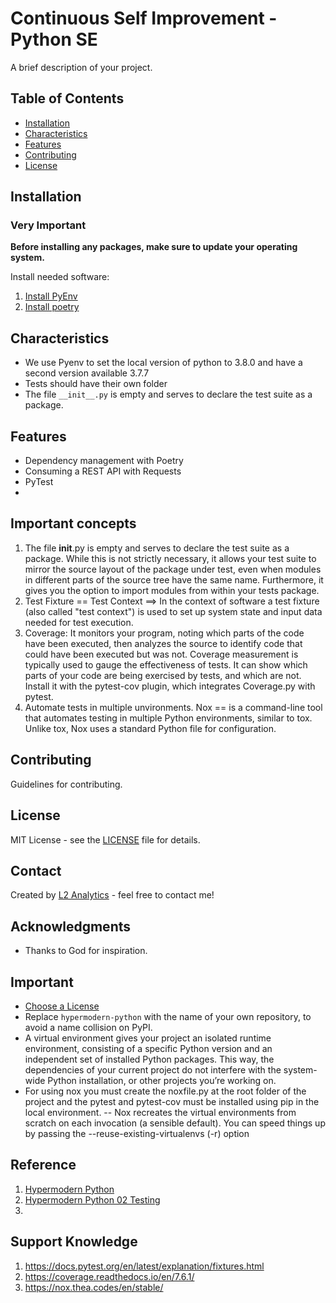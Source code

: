 # Continuous Self Improvement - Python SE

A brief description of your project.

## Table of Contents
- [Installation](#installation)
- [Characteristics](#usage)
- [Features](#features)
- [Contributing](#contributing)
- [License](#license)

## Installation
### Very Important
**Before installing any packages, make sure to update your operating system.**


Install needed software:
1. [Install PyEnv](https://github.com/pyenv/pyenv?tab=readme-ov-file#installation)
2. [Install poetry](https://python-poetry.org/docs/#installation)

## Characteristics

- We use Pyenv to set the local version of python to 3.8.0 and have a second version available 3.7.7
- Tests should have their own folder
- The file `__init__.py` is empty and serves to declare the test suite as a package.

## Features

- Dependency management with Poetry
- Consuming a REST API with Requests
- PyTest
- 
## Important concepts
1. The file __init__.py is empty and serves to declare the test suite as a package. While this is not strictly necessary, 
it allows your test suite to mirror the source layout of the package under test, even when modules in different parts of
the source tree have the same name. Furthermore, it gives you the option to import modules from within your tests package.
2. Test Fixture == Test Context ==> In the context of software a test fixture (also called "test context") is used to set 
up system state and input data needed for test execution.
3. Coverage: It monitors your program, noting which parts of the code have been executed, then analyzes the source to 
identify code that could have been executed but was not. Coverage measurement is typically used to gauge the 
effectiveness of tests. It can show which parts of your code are being exercised by tests, and which are not.
Install it with the pytest-cov plugin, which integrates Coverage.py with pytest.
4. Automate tests in multiple unvironments. Nox == is a command-line tool that automates testing in multiple Python 
environments, similar to tox. Unlike tox, Nox uses a standard Python file for configuration.

## Contributing

Guidelines for contributing.

## License

MIT License - see the [LICENSE](LICENSE) file for details.

## Contact

Created by [L2 Analytics](https://l2-analytics.com) - feel free to contact me!

## Acknowledgments

- Thanks to God for inspiration.

## Important 
- [Choose a License](https://choosealicense.com/)
- Replace `hypermodern-python` with the name of your own repository, to avoid a name collision on 
PyPI.
- A virtual environment gives your project an isolated runtime environment, consisting of a specific
 Python version and an independent set of installed Python packages. This way, the dependencies of 
 your current project do not interfere with the system-wide Python installation, or other projects 
 you’re working on.
- For using nox you must create the noxfile.py at the root folder of the project and the pytest and pytest-cov
must be installed using pip in the local environment.
-- Nox recreates the virtual environments from scratch on each invocation (a sensible default). You can speed things up 
by passing the --reuse-existing-virtualenvs (-r) option

## Reference
1. [Hypermodern Python](https://cjolowicz.github.io/posts/hypermodern-python-01-setup/)
2. [Hypermodern Python 02 Testing](https://cjolowicz.github.io/posts/hypermodern-python-02-testing/)
3. 

## Support Knowledge
1. https://docs.pytest.org/en/latest/explanation/fixtures.html
2. https://coverage.readthedocs.io/en/7.6.1/
3. https://nox.thea.codes/en/stable/